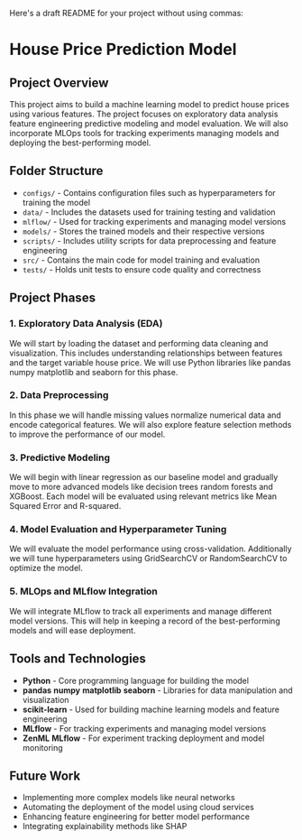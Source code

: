Here's a draft README for your project without using commas:
# House Price Prediction Model

## Project Overview

This project aims to build a machine learning model to predict house prices using various features. The project focuses on exploratory data analysis feature engineering predictive modeling and model evaluation. We will also incorporate MLOps tools for tracking experiments managing models and deploying the best-performing model.

## Folder Structure

- `configs/` - Contains configuration files such as hyperparameters for training the model
- `data/` - Includes the datasets used for training testing and validation
- `mlflow/` - Used for tracking experiments and managing model versions
- `models/` - Stores the trained models and their respective versions
- `scripts/` - Includes utility scripts for data preprocessing and feature engineering
- `src/` - Contains the main code for model training and evaluation
- `tests/` - Holds unit tests to ensure code quality and correctness

## Project Phases

### 1. Exploratory Data Analysis (EDA)
We will start by loading the dataset and performing data cleaning and visualization. This includes understanding relationships between features and the target variable house price. We will use Python libraries like pandas numpy matplotlib and seaborn for this phase.

### 2. Data Preprocessing
In this phase we will handle missing values normalize numerical data and encode categorical features. We will also explore feature selection methods to improve the performance of our model.

### 3. Predictive Modeling
We will begin with linear regression as our baseline model and gradually move to more advanced models like decision trees random forests and XGBoost. Each model will be evaluated using relevant metrics like Mean Squared Error and R-squared.

### 4. Model Evaluation and Hyperparameter Tuning
We will evaluate the model performance using cross-validation. Additionally we will tune hyperparameters using GridSearchCV or RandomSearchCV to optimize the model.

### 5. MLOps and MLflow Integration
We will integrate MLflow to track all experiments and manage different model versions. This will help in keeping a record of the best-performing models and will ease deployment.

## Tools and Technologies

- **Python** - Core programming language for building the model
- **pandas** **numpy** **matplotlib** **seaborn** - Libraries for data manipulation and visualization
- **scikit-learn** - Used for building machine learning models and feature engineering
- **MLflow** - For tracking experiments and managing model versions
- **ZenML** **MLflow** - For experiment tracking deployment and model monitoring

## Future Work

- Implementing more complex models like neural networks
- Automating the deployment of the model using cloud services
- Enhancing feature engineering for better model performance
- Integrating explainability methods like SHAP